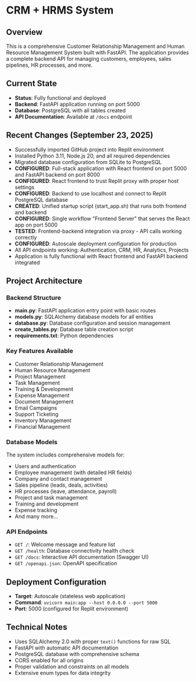 # CRM + HRMS System

## Overview
This is a comprehensive Customer Relationship Management and Human Resource Management System built with FastAPI. The application provides a complete backend API for managing customers, employees, sales pipelines, HR processes, and more.

## Current State
- **Status**: Fully functional and deployed
- **Backend**: FastAPI application running on port 5000
- **Database**: PostgreSQL with all tables created
- **API Documentation**: Available at `/docs` endpoint

## Recent Changes (September 23, 2025)
- Successfully imported GitHub project into Replit environment
- Installed Python 3.11, Node.js 20, and all required dependencies
- Migrated database configuration from SQLite to PostgreSQL
- **CONFIGURED**: Full-stack application with React frontend on port 5000 and FastAPI backend on port 8000
- **CONFIGURED**: React frontend to trust Replit proxy with proper host settings
- **CONFIGURED**: Backend to use localhost and connect to Replit PostgreSQL database
- **CREATED**: Unified startup script (start_app.sh) that runs both frontend and backend
- **CONFIGURED**: Single workflow "Frontend Server" that serves the React app on port 5000
- **TESTED**: Frontend-backend integration via proxy - API calls working correctly
- **CONFIGURED**: Autoscale deployment configuration for production
- All API endpoints working: Authentication, CRM, HR, Analytics, Projects
- Application is fully functional with React frontend and FastAPI backend integrated

## Project Architecture

### Backend Structure
- **main.py**: FastAPI application entry point with basic routes
- **models.py**: SQLAlchemy database models for all entities
- **database.py**: Database configuration and session management
- **create_tables.py**: Database table creation script
- **requirements.txt**: Python dependencies

### Key Features Available
- Customer Relationship Management
- Human Resource Management
- Project Management
- Task Management
- Training & Development
- Expense Management
- Document Management
- Email Campaigns
- Support Ticketing
- Inventory Management
- Financial Management

### Database Models
The system includes comprehensive models for:
- Users and authentication
- Employee management (with detailed HR fields)
- Company and contact management
- Sales pipeline (leads, deals, activities)
- HR processes (leave, attendance, payroll)
- Project and task management
- Training and development
- Expense tracking
- And many more...

### API Endpoints
- `GET /`: Welcome message and feature list
- `GET /health`: Database connectivity health check
- `GET /docs`: Interactive API documentation (Swagger UI)
- `GET /openapi.json`: OpenAPI specification

## Deployment Configuration
- **Target**: Autoscale (stateless web application)
- **Command**: `uvicorn main:app --host 0.0.0.0 --port 5000`
- **Port**: 5000 (configured for Replit environment)

## Technical Notes
- Uses SQLAlchemy 2.0 with proper `text()` functions for raw SQL
- FastAPI with automatic API documentation
- PostgreSQL database with comprehensive schema
- CORS enabled for all origins
- Proper validation and constraints on all models
- Extensive enum types for data integrity
